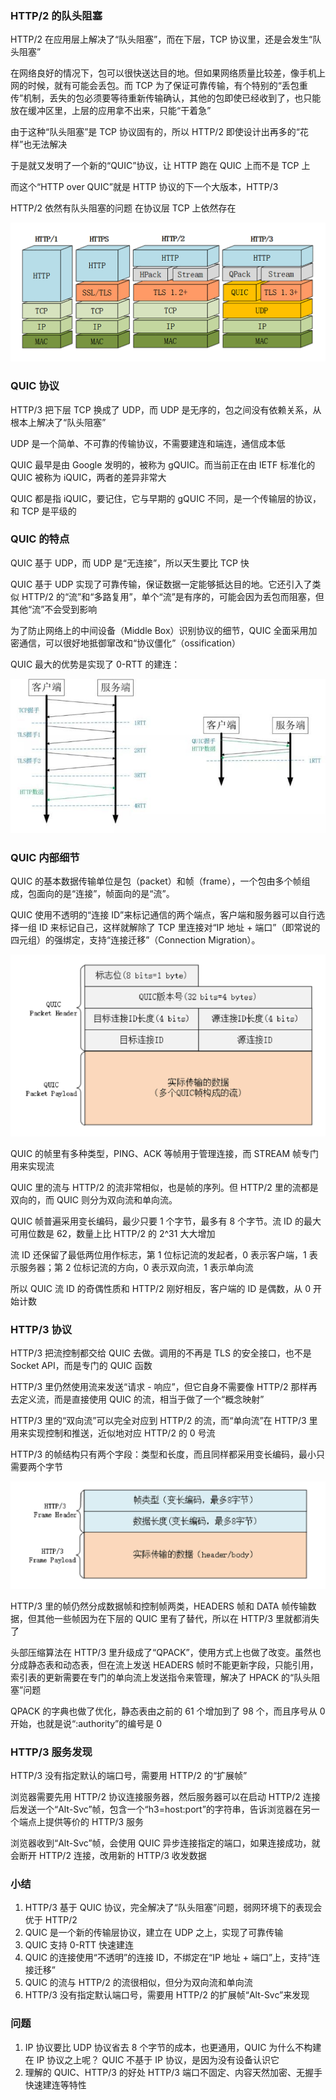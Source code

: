 
### HTTP/2 的队头阻塞

HTTP/2 在应用层上解决了“队头阻塞”，而在下层，TCP 协议里，还是会发生“队头阻塞”

在网络良好的情况下，包可以很快送达目的地。但如果网络质量比较差，像手机上网的时候，就有可能会丢包。而 TCP 为了保证可靠传输，有个特别的“丢包重传”机制，丢失的包必须要等待重新传输确认，其他的包即使已经收到了，也只能放在缓冲区里，上层的应用拿不出来，只能“干着急”

由于这种“队头阻塞”是 TCP 协议固有的，所以 HTTP/2 即使设计出再多的“花样”也无法解决

于是就又发明了一个新的“QUIC”协议，让 HTTP 跑在 QUIC 上而不是 TCP 上

而这个“HTTP over QUIC”就是 HTTP 协议的下一个大版本，HTTP/3

HTTP/2 依然有队头阻塞的问题 在协议层 TCP 上依然存在

![img.png](img.png)


### QUIC 协议

HTTP/3 把下层 TCP 换成了 UDP，而 UDP 是无序的，包之间没有依赖关系，从根本上解决了“队头阻塞”

UDP 是一个简单、不可靠的传输协议，不需要建连和端连，通信成本低

QUIC 最早是由 Google 发明的，被称为 gQUIC。而当前正在由 IETF 标准化的 QUIC 被称为 iQUIC，两者的差异非常大

QUIC 都是指 iQUIC，要记住，它与早期的 gQUIC 不同，是一个传输层的协议，和 TCP 是平级的


### QUIC 的特点

QUIC 基于 UDP，而 UDP 是“无连接”，所以天生要比 TCP 快

QUIC 基于 UDP 实现了可靠传输，保证数据一定能够抵达目的地。它还引入了类似 HTTP/2 的“流”和“多路复用”，单个“流”是有序的，可能会因为丢包而阻塞，但其他“流”不会受到影响

为了防止网络上的中间设备（Middle Box）识别协议的细节，QUIC 全面采用加密通信，可以很好地抵御窜改和“协议僵化”（ossification）

QUIC 最大的优势是实现了 0-RTT 的建连：

![img_1.png](img_1.png)

### QUIC 内部细节

QUIC 的基本数据传输单位是包（packet）和帧（frame），一个包由多个帧组成，包面向的是“连接”，帧面向的是“流”。

QUIC 使用不透明的“连接 ID”来标记通信的两个端点，客户端和服务器可以自行选择一组 ID 来标记自己，这样就解除了 TCP 里连接对“IP 地址 + 端口”（即常说的四元组）的强绑定，支持“连接迁移”（Connection Migration）。

![img_2.png](img_2.png)

QUIC 的帧里有多种类型，PING、ACK 等帧用于管理连接，而 STREAM 帧专门用来实现流

QUIC 里的流与 HTTP/2 的流非常相似，也是帧的序列。但 HTTP/2 里的流都是双向的，而 QUIC 则分为双向流和单向流。



QUIC 帧普遍采用变长编码，最少只要 1 个字节，最多有 8 个字节。流 ID 的最大可用位数是 62，数量上比 HTTP/2 的 2^31 大大增加

流 ID 还保留了最低两位用作标志，第 1 位标记流的发起者，0 表示客户端，1 表示服务器；第 2 位标记流的方向，0 表示双向流，1 表示单向流

所以 QUIC 流 ID 的奇偶性质和 HTTP/2 刚好相反，客户端的 ID 是偶数，从 0 开始计数

### HTTP/3 协议

HTTP/3 把流控制都交给 QUIC 去做。调用的不再是 TLS 的安全接口，也不是 Socket API，而是专门的 QUIC 函数

HTTP/3 里仍然使用流来发送“请求 - 响应”，但它自身不需要像 HTTP/2 那样再去定义流，而是直接使用 QUIC 的流，相当于做了一个“概念映射”

HTTP/3 里的“双向流”可以完全对应到 HTTP/2 的流，而“单向流”在 HTTP/3 里用来实现控制和推送，近似地对应 HTTP/2 的 0 号流

HTTP/3 的帧结构只有两个字段：类型和长度，而且同样都采用变长编码，最小只需要两个字节

![img_3.png](img_3.png)

HTTP/3 里的帧仍然分成数据帧和控制帧两类，HEADERS 帧和 DATA 帧传输数据，但其他一些帧因为在下层的 QUIC 里有了替代，所以在 HTTP/3 里就都消失了

头部压缩算法在 HTTP/3 里升级成了“QPACK”，使用方式上也做了改变。虽然也分成静态表和动态表，但在流上发送 HEADERS 帧时不能更新字段，只能引用，索引表的更新需要在专门的单向流上发送指令来管理，解决了 HPACK 的“队头阻塞”问题

QPACK 的字典也做了优化，静态表由之前的 61 个增加到了 98 个，而且序号从 0 开始，也就是说“:authority”的编号是 0


### HTTP/3 服务发现

HTTP/3 没有指定默认的端口号，需要用 HTTP/2 的“扩展帧”

浏览器需要先用 HTTP/2 协议连接服务器，然后服务器可以在启动 HTTP/2 连接后发送一个“Alt-Svc”帧，包含一个“h3=host:port”的字符串，告诉浏览器在另一个端点上提供等价的 HTTP/3 服务

浏览器收到“Alt-Svc”帧，会使用 QUIC 异步连接指定的端口，如果连接成功，就会断开 HTTP/2 连接，改用新的 HTTP/3 收发数据

### 小结

1. HTTP/3 基于 QUIC 协议，完全解决了“队头阻塞”问题，弱网环境下的表现会优于 HTTP/2
2. QUIC 是一个新的传输层协议，建立在 UDP 之上，实现了可靠传输
3. QUIC 支持 0-RTT 快速建连
4. QUIC 的连接使用“不透明”的连接 ID，不绑定在“IP 地址 + 端口”上，支持“连接迁移” 
5. QUIC 的流与 HTTP/2 的流很相似，但分为双向流和单向流 
6. HTTP/3 没有指定默认端口号，需要用 HTTP/2 的扩展帧“Alt-Svc”来发现

### 问题

1. IP 协议要比 UDP 协议省去 8 个字节的成本，也更通用，QUIC 为什么不构建在 IP 协议之上呢？
   QUIC 不基于 IP 协议，是因为没有设备认识它
2. 理解的 QUIC、HTTP/3 的好处
   HTTP/3 端口不固定、内容天然加密、无握手快速建连等特性
